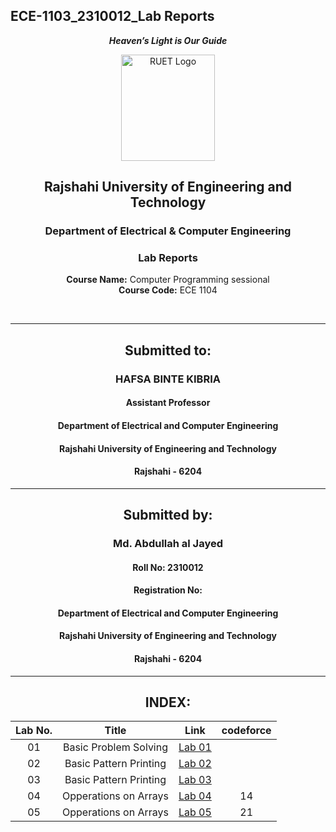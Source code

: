 ## ECE-1103_2310012_Lab Reports
<div align="center">
  
_**Heaven’s Light is Our Guide**_
</div>

<p align="center">
  <img src="https://github.com/user-attachments/assets/18531be8-2a84-4bea-9027-5f1c40549dfa" alt="RUET Logo" style="width:150px;height:170px;">
</p>

<div align="center">
  
  ## **Rajshahi University of Engineering and Technology** <br> 
  ### **Department of Electrical & Computer Engineering**
  ### **Lab Reports**<br>
  **Course Name:** Computer Programming sessional<br>
  **Course Code:** ECE 1104
</div>
<br>
<div align="center">

---  
##  Submitted to: 

### **HAFSA BINTE KIBRIA**
#### Assistant Professor
#### Department of Electrical and Computer Engineering
#### Rajshahi University of Engineering and Technology
#### Rajshahi - 6204

---

## Submitted by:

### **Md. Abdullah al Jayed**
#### Roll No: 2310012
#### Registration No: 
#### Department of Electrical and Computer Engineering
#### Rajshahi University of Engineering and Technology
#### Rajshahi - 6204

---
</div>
<div align="center"> 

  
## INDEX:

| Lab No. | Title | Link | codeforce |
| :---: | :---: | :---: | :---: |
| 01 | Basic Problem Solving  | [Lab 01](https://github.com/jihad141004/ECE-1104_2310012/blob/main/Lab_reports/Lab1.md)|
| 02 | Basic Pattern Printing | [Lab 02](https://github.com/jihad141004/ECE-1104_2310012/blob/main/Lab_reports/Lab2.md)|
| 03 | Basic Pattern Printing | [Lab 03](https://github.com/jihad141004/ECE-1104_2310012/blob/main/Lab_reports/Lab3.md)|
| 04 | Opperations on Arrays  | [Lab 04](https://github.com/jihad141004/ECE-1104_2310012/blob/main/Lab_reports/Lab4.md)|   14
| 05 | Opperations on Arrays  | [Lab 05](https://github.com/jihad141004/ECE-1104_2310012/blob/main/Lab_reports/Lab5.md)|   21


</div>


